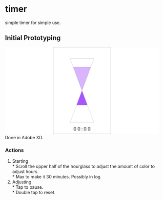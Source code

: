 # timer  
simple timer for simple use.  
## Initial Prototyping  
![alt text](prototype/20190217timer.png "Logo Title Text 1")  
Done in Adobe XD.  
### Actions  
  1. Starting  
 	* Scroll the upper half of the hourglass to adjust the amount of color to adjust hours.  
  	* Max to make it 30 minutes. Possibly in log.  
  2. Adjusting  
  	* Tap to pause.  
  	* Double tap to reset.  